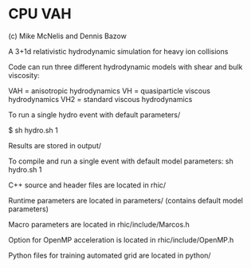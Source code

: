 # CPU VAH

(c) Mike McNelis and Dennis Bazow

A 3+1d relativistic hydrodynamic simulation for heavy ion collisions


Code can run three different hydrodynamic models with shear and bulk viscosity:

VAH = anisotropic hydrodynamics
VH  = quasiparticle viscous hydrodynamics
VH2 = standard viscous hydrodynamics


To run a single hydro event with default parameters/

$ sh hydro.sh 1


Results are stored in output/

To compile and run a single event with default model parameters:  sh hydro.sh 1


C++ source and header files are located in rhic/

Runtime parameters are located in parameters/ (contains default model parameters)

Macro parameters are located in rhic/include/Marcos.h

Option for OpenMP acceleration is located in rhic/include/OpenMP.h

Python files for training automated grid are located in python/
